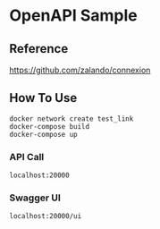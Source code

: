 # OpenAPI Sample

## Reference
https://github.com/zalando/connexion

## How To Use
```
docker network create test_link
docker-compose build
docker-compose up
```

### API Call
`localhost:20000`

### Swagger UI
`localhost:20000/ui`
